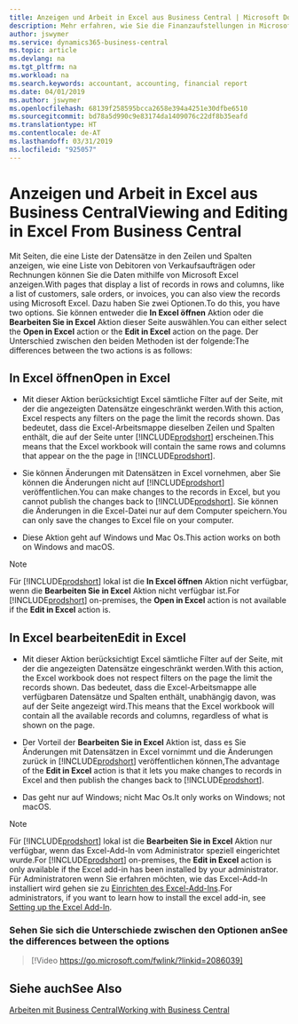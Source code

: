 ```yaml
---
title: Anzeigen und Arbeit in Excel aus Business Central | Microsoft Docs
description: Mehr erfahren, wie Sie die Finanzaufstellungen in Microsoft Excel von  Business Central für eine Analyse der Daten öffnen können.
author: jswymer
ms.service: dynamics365-business-central
ms.topic: article
ms.devlang: na
ms.tgt_pltfrm: na
ms.workload: na
ms.search.keywords: accountant, accounting, financial report
ms.date: 04/01/2019
ms.author: jswymer
ms.openlocfilehash: 68139f258595bcca2658e394a4251e30dfbe6510
ms.sourcegitcommit: bd78a5d990c9e83174da1409076c22df8b35eafd
ms.translationtype: HT
ms.contentlocale: de-AT
ms.lasthandoff: 03/31/2019
ms.locfileid: "925057"
---
```

# <a name="viewing-and-editing-in-excel-from-business-central"></a><span data-ttu-id="db84d-103">Anzeigen und Arbeit in Excel aus Business Central</span><span class="sxs-lookup"><span data-stu-id="db84d-103">Viewing and Editing in Excel From Business Central</span></span> 

<span data-ttu-id="db84d-104">Mit Seiten, die eine Liste der Datensätze in den Zeilen und Spalten anzeigen, wie eine Liste von Debitoren von Verkaufsaufträgen oder Rechnungen können Sie die Daten mithilfe von Microsoft Excel anzeigen.</span><span class="sxs-lookup"><span data-stu-id="db84d-104">With pages that display a list of records in rows and columns, like a list of customers, sale orders, or invoices, you can also view the records using Microsoft Excel.</span></span> <span data-ttu-id="db84d-105">Dazu haben Sie zwei Optionen.</span><span class="sxs-lookup"><span data-stu-id="db84d-105">To do this, you have two options.</span></span> <span data-ttu-id="db84d-106">Sie können entweder die **In Excel öffnen** Aktion oder die **Bearbeiten Sie in Excel** Aktion dieser Seite auswählen.</span><span class="sxs-lookup"><span data-stu-id="db84d-106">You can either select the **Open in Excel** action or the **Edit in Excel** action on the page.</span></span> <span data-ttu-id="db84d-107">Der Unterschied zwischen den beiden Methoden ist der folgende:</span><span class="sxs-lookup"><span data-stu-id="db84d-107">The differences between the two actions is as follows:</span></span>  

## <a name="open-in-excel"></a><span data-ttu-id="db84d-108">In Excel öffnen</span><span class="sxs-lookup"><span data-stu-id="db84d-108">Open in Excel</span></span>

-    <span data-ttu-id="db84d-109">Mit dieser Aktion berücksichtigt Excel sämtliche Filter auf der Seite, mit der die angezeigten Datensätze eingeschränkt werden.</span><span class="sxs-lookup"><span data-stu-id="db84d-109">With this action, Excel respects any filters on the page the limit the records shown.</span></span> <span data-ttu-id="db84d-110">Das bedeutet, dass die Excel-Arbeitsmappe dieselben Zeilen und Spalten enthält, die auf der Seite unter [!INCLUDE[prodshort](includes/prodshort.md)] erscheinen.</span><span class="sxs-lookup"><span data-stu-id="db84d-110">This means that the Excel workbook will contain the same rows and columns that appear on the the page in [!INCLUDE[prodshort](includes/prodshort.md)].</span></span>

-    <span data-ttu-id="db84d-111">Sie können Änderungen mit Datensätzen in Excel vornehmen, aber Sie können die Änderungen nicht auf  [!INCLUDE[prodshort](includes/prodshort.md)] veröffentlichen.</span><span class="sxs-lookup"><span data-stu-id="db84d-111">You can make changes to the records in Excel, but you cannot publish the changes back to [!INCLUDE[prodshort](includes/prodshort.md)].</span></span> <span data-ttu-id="db84d-112">Sie können die Änderungen in die Excel-Datei nur auf dem Computer speichern.</span><span class="sxs-lookup"><span data-stu-id="db84d-112">You can only save the changes to Excel file on your computer.</span></span> 

-    <span data-ttu-id="db84d-113">Diese Aktion geht auf Windows und Mac Os.</span><span class="sxs-lookup"><span data-stu-id="db84d-113">This action works on both on Windows and macOS.</span></span> 

>[!NOTE]
><span data-ttu-id="db84d-114">Für [!INCLUDE[prodshort](includes/prodshort.md)] lokal ist die **In Excel öffnen** Aktion nicht verfügbar, wenn die **Bearbeiten Sie in Excel** Aktion nicht verfügbar ist.</span><span class="sxs-lookup"><span data-stu-id="db84d-114">For [!INCLUDE[prodshort](includes/prodshort.md)] on-premises, the **Open in Excel** action is not available if the **Edit in Excel** action is.</span></span>

## <a name="edit-in-excel"></a><span data-ttu-id="db84d-115">In Excel bearbeiten</span><span class="sxs-lookup"><span data-stu-id="db84d-115">Edit in Excel</span></span>

-    <span data-ttu-id="db84d-116">Mit dieser Aktion berücksichtigt Excel sämtliche Filter auf der Seite, mit der die angezeigten Datensätze eingeschränkt werden.</span><span class="sxs-lookup"><span data-stu-id="db84d-116">With this action, the Excel workbook does not respect filters on the page the limit the records shown.</span></span> <span data-ttu-id="db84d-117">Das bedeutet, dass die Excel-Arbeitsmappe alle verfügbaren Datensätze und Spalten enthält, unabhängig davon, was auf der Seite angezeigt wird.</span><span class="sxs-lookup"><span data-stu-id="db84d-117">This means that the Excel workbook will contain all the available records and columns, regardless of what is shown on the page.</span></span> 

-    <span data-ttu-id="db84d-118">Der Vorteil der **Bearbeiten Sie in Excel** Aktion ist, dass es Sie Änderungen mit Datensätzen in Excel vornimmt und die Änderungen zurück in [!INCLUDE[prodshort](includes/prodshort.md)] veröffentlichen können,</span><span class="sxs-lookup"><span data-stu-id="db84d-118">The advantage of the **Edit in Excel** action is that it lets you make changes to records in Excel and then publish the changes back to [!INCLUDE[prodshort](includes/prodshort.md)].</span></span>

-    <span data-ttu-id="db84d-119">Das geht nur auf Windows; nicht Mac Os.</span><span class="sxs-lookup"><span data-stu-id="db84d-119">It only works on Windows; not macOS.</span></span>

>[!NOTE]
><span data-ttu-id="db84d-120">Für [!INCLUDE[prodshort](includes/prodshort.md)] lokal ist die **Bearbeiten Sie in Excel** Aktion nur verfügbar, wenn das Excel-Add-In vom Administrator speziell eingerichtet wurde.</span><span class="sxs-lookup"><span data-stu-id="db84d-120">For [!INCLUDE[prodshort](includes/prodshort.md)] on-premises, the **Edit in Excel** action is only available if the Excel add-in has been installed by your administrator.</span></span> <span data-ttu-id="db84d-121">Für Administratoren wenn Sie erfahren möchten, wie das Excel-Add-In installiert wird gehen sie zu [Einrichten des Excel-Add-Ins](https://docs.microsoft.com/en-us/dynamics365/business-central/dev-itpro/administration/configuring-excel-addin).</span><span class="sxs-lookup"><span data-stu-id="db84d-121">For administrators, if you want to learn how to install the excel add-in, see [Setting up the Excel Add-In](https://docs.microsoft.com/en-us/dynamics365/business-central/dev-itpro/administration/configuring-excel-addin).</span></span>

### <a name="see-the-differences-between-the-options"></a><span data-ttu-id="db84d-122">Sehen Sie sich die Unterschiede zwischen den Optionen an</span><span class="sxs-lookup"><span data-stu-id="db84d-122">See the differences between the options</span></span> 
> [!Video https://go.microsoft.com/fwlink/?linkid=2086039]

## <a name="see-also"></a><span data-ttu-id="db84d-123">Siehe auch</span><span class="sxs-lookup"><span data-stu-id="db84d-123">See Also</span></span>
[<span data-ttu-id="db84d-124">Arbeiten mit  Business Central</span><span class="sxs-lookup"><span data-stu-id="db84d-124">Working with Business Central</span></span>](ui-work-product.md)  
